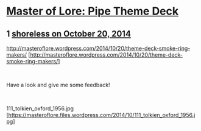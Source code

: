 # [Master of Lore: Pipe Theme Deck](https://community.fantasyflightgames.com/topic/125220-master-of-lore-pipe-theme-deck/)

## 1 [shoreless on October 20, 2014](https://community.fantasyflightgames.com/topic/125220-master-of-lore-pipe-theme-deck/?do=findComment&comment=1304953)

http://masteroflore.wordpress.com/2014/10/20/theme-deck-smoke-ring-makers/ [http://masteroflore.wordpress.com/2014/10/20/theme-deck-smoke-ring-makers/]

 

Have a look and give me some feedback! 

 

111_tolkien_oxford_1956.jpg [https://masteroflore.files.wordpress.com/2014/10/111_tolkien_oxford_1956.jpg]

